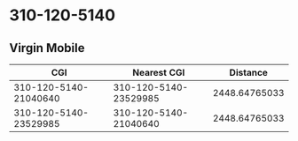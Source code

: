 # 310-120-5140
## Virgin Mobile


| CGI | Nearest CGI | Distance |
|-----|-------------|----------|
| 310-120-5140-21040640 | 310-120-5140-23529985 | 2448.64765033 |
| 310-120-5140-23529985 | 310-120-5140-21040640 | 2448.64765033 |
